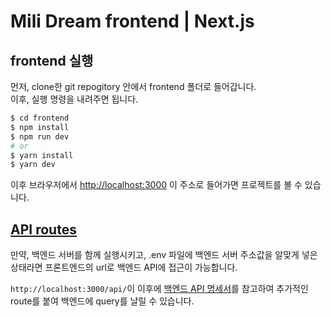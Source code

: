 # Mili Dream frontend | Next.js

## frontend 실행
먼저, clone한 git repogitory 안에서 frontend 폴더로 들어갑니다.  
이후, 실행 명령을 내려주면 됩니다.  

```bash
$ cd frontend
$ npm install
$ npm run dev
# or
$ yarn install
$ yarn dev
```

이후 브라우저에서 [http://localhost:3000](http://localhost:3000) 이 주소로 들어가면 프로젝트를 볼 수 있습니다.

## [API routes](https://nextjs.org/docs/api-routes/introduction)
만약, 백엔드 서버를 함께 실행시키고, .env 파일에 백엔드 서버 주소값을 알맞게 넣은 상태라면 프론트엔드의 url로 백엔드 API에 접근이 가능합니다.   

`http://localhost:3000/api/`이 이후에 [백엔드 API 명세서](https://github.com/osamhack2022/WEB_MiliDream_Dreamers/wiki/Backend-%EC%84%A4%EB%AA%85-%EB%B0%8F-API-%EB%AA%85%EC%84%B8%EC%84%9C)를 참고하여 추가적인 route를 붙여 백엔드에 query를 날릴 수 있습니다.  
